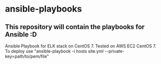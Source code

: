 # ansible-playbooks
This repository will contain the playbooks for Ansible :D
---
Ansible Playbook for ELK stack on CentOS 7. Tested on AWS EC2 CentOS 7.
To deploy use
"ansible-playbook -i hosts site.yml --private-key=path/to/pem/file"
